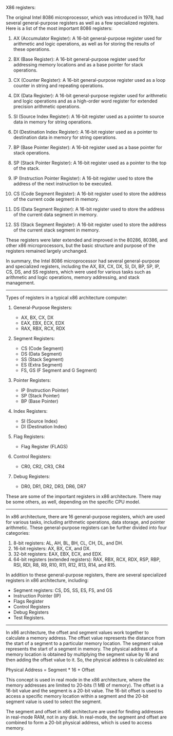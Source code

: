 
X86 registers:

The original Intel 8086 microprocessor, which was introduced in 1978, had several general-purpose registers as well as a few specialized registers. Here is a list of the most important 8086 registers:

1.  AX (Accumulator Register): A 16-bit general-purpose register used for arithmetic and logic operations, as well as for storing the results of these operations.
    
2.  BX (Base Register): A 16-bit general-purpose register used for addressing memory locations and as a base pointer for stack operations.
    
3.  CX (Counter Register): A 16-bit general-purpose register used as a loop counter in string and repeating operations.
    
4.  DX (Data Register): A 16-bit general-purpose register used for arithmetic and logic operations and as a high-order word register for extended precision arithmetic operations.
    
5.  SI (Source Index Register): A 16-bit register used as a pointer to source data in memory for string operations.
    
6.  DI (Destination Index Register): A 16-bit register used as a pointer to destination data in memory for string operations.
    
7.  BP (Base Pointer Register): A 16-bit register used as a base pointer for stack operations.
    
8.  SP (Stack Pointer Register): A 16-bit register used as a pointer to the top of the stack.
    
9.  IP (Instruction Pointer Register): A 16-bit register used to store the address of the next instruction to be executed.
    
10.  CS (Code Segment Register): A 16-bit register used to store the address of the current code segment in memory.
    
11.  DS (Data Segment Register): A 16-bit register used to store the address of the current data segment in memory.
    
12.  SS (Stack Segment Register): A 16-bit register used to store the address of the current stack segment in memory.
    

These registers were later extended and improved in the 80286, 80386, and other x86 microprocessors, but the basic structure and purpose of the registers remained largely unchanged.

In summary, the Intel 8086 microprocessor had several general-purpose and specialized registers, including the AX, BX, CX, DX, SI, DI, BP, SP, IP, CS, DS, and SS registers, which were used for various tasks such as arithmetic and logic operations, memory addressing, and stack management.

----
Types of registers in a typical x86 architecture computer:

1.  General-Purpose Registers:
    
    -   AX, BX, CX, DX
    -   EAX, EBX, ECX, EDX
    -   RAX, RBX, RCX, RDX
2.  Segment Registers:
    
    -   CS (Code Segment)
    -   DS (Data Segment)
    -   SS (Stack Segment)
    -   ES (Extra Segment)
    -   FS, GS (F Segment and G Segment)
3.  Pointer Registers:
    
    -   IP (Instruction Pointer)
    -   SP (Stack Pointer)
    -   BP (Base Pointer)
4.  Index Registers:
    
    -   SI (Source Index)
    -   DI (Destination Index)
5.  Flag Registers:
    
    -   Flag Register (FLAGS)
6.  Control Registers:
    
    -   CR0, CR2, CR3, CR4
7.  Debug Registers:
    
    -   DR0, DR1, DR2, DR3, DR6, DR7

These are some of the important registers in x86 architecture. There may be some others, as well, depending on the specific CPU model.


---

In x86 architecture, there are 16 general-purpose registers, which are used for various tasks, including arithmetic operations, data storage, and pointer arithmetic. These general-purpose registers can be further divided into four categories:

1.  8-bit registers: AL, AH, BL, BH, CL, CH, DL, and DH.
2.  16-bit registers: AX, BX, CX, and DX.
3.  32-bit registers: EAX, EBX, ECX, and EDX.
4.  64-bit registers (extended registers): RAX, RBX, RCX, RDX, RSP, RBP, RSI, RDI, R8, R9, R10, R11, R12, R13, R14, and R15.

In addition to these general-purpose registers, there are several specialized registers in x86 architecture, including:

-   Segment registers: CS, DS, SS, ES, FS, and GS
-   Instruction Pointer (IP)
-   Flags Register
-   Control Registers
-   Debug Registers
-   Test Registers.

---
In x86 architecture, the offset and segment values work together to calculate a memory address. The offset value represents the distance from the start of a segment to a particular memory location. The segment value represents the start of a segment in memory. The physical address of a memory location is obtained by multiplying the segment value by 16 and then adding the offset value to it. So, the physical address is calculated as:

Physical Address = Segment * 16 + Offset

This concept is used in real mode in the x86 architecture, where the memory addresses are limited to 20-bits (1 MB of memory). The offset is a 16-bit value and the segment is a 20-bit value. The 16-bit offset is used to access a specific memory location within a segment and the 20-bit segment value is used to select the segment.

The segment and offset in x86 architecture are used for finding addresses in real-mode RAM, not in any disk. In real-mode, the segment and offset are combined to form a 20-bit physical address, which is used to access memory.


